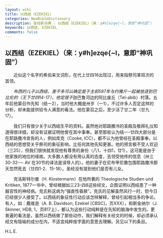 ```yaml
---
layout: wiki
title: 以西结（EZEKIEL）
categories: NewBibleDictionary
description: 圣经新词典 - 以西结（EZEKIEL）（来：y#h]ezqe{~l，意即“神巩固”）
keywords: 以西结, EZEKIEL
comments: false
---
```


## 以西结（EZEKIEL）（来：y#h]ezqe{~l，意即“神巩固”）

　　近似这个名字的希伯来文词形，在代上廿四16出现过，用来指祭司某班次的首领。

　　*布西的儿子以西结，差不多可以确定是于主前597年与约雅斤一起被放逐到巴比伦的（王下廿四14-17）。他定居于*迦巴鲁河边的阿比废丘（Tel-abib）村落。五年后他蒙召作先知（结一2），当时他大概是卅岁（一1），不过许多人否定这样的分析，却未能提供较令人满意的看法。他在蒙召之后，至少活了廿二年（廿九17）。

　　我们只有很少关于以西结生平的资料。虽然他对耶路撒冷的圣殿及敬拜礼仪知道得很详细，却没有证据证明他曾在其中事奉。甚至那些认为结一-廿四大部分是在耶路撒冷宣告的人，例如库克（Cooke, ICC），都不认为他曾经在圣殿事奉。以西结的思想受关乎祭司的象征影响，比任何其他先知更甚。他的预言极不受人欢迎（三25），但我们很快就发现他有尊贵的身份（八1，十四1，廿1），这可能是由于他家族的地位的缘故。大多数人都没有用认真的态度，去领受他传的信息（卅三30-32── AV 在30节的译法是误导人的）。他的妻子在尼布甲尼撒包围耶路撒冷那天忽然死去（廿四1-2、15-18）。圣经没有提到他们是否有儿女。

　　克洛斯特尔曼（H. Klostermann）在他所著的 Theologische Studien und Kritiken, 1877一书中，曾经根据如三23-四8这些经文，企图证明以西结患了一种器官性的神经病。克氏称这病为“强直性昏厥”。克氏的见解虽然风行一时，但今日已经很少人接受了。以西结的象征性行动应该怎样解释，曾经引起相当多的争论。有人，如：戴维逊（A. B. Davidson, Ezekiel [CBSC]，页XXX），和斯金纳尔（J. Skinner, HDB, 1，页817上），都认为这些行动纯粹是在先知的脑海中发生的。更普遍的看法是，虽然以西结做了那些动作，我们解释有关经文的时候，却必须承认经文有隐喻的成分在内，不适宜纯粹按字面的意思去理解。另见以下的条目。

H.L.E.








